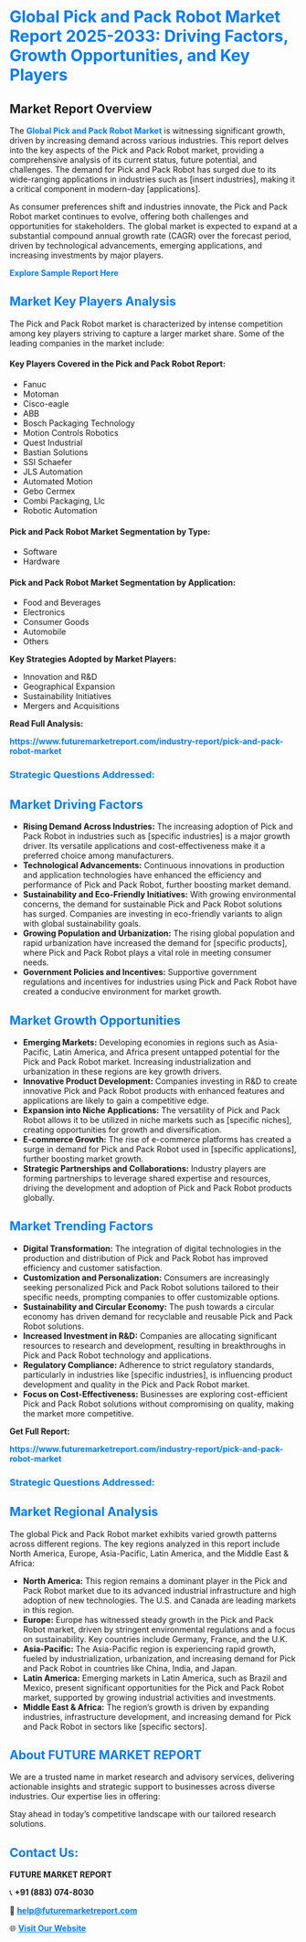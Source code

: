 <h1 style="color: #007BFF;">Global Pick and Pack Robot Market Report 2025-2033: Driving Factors, Growth Opportunities, and Key Players</h1>

<section id="overview">
<h2>Market Report Overview</h2>
<p>The <a href="https://www.futuremarketreport.com/industry-report/pick-and-pack-robot-market" style="color: #007BFF; text-decoration: none;"><strong>Global Pick and Pack Robot Market</strong></a> is witnessing significant growth, driven by increasing demand across various industries. This report delves into the key aspects of the Pick and Pack Robot market, providing a comprehensive analysis of its current status, future potential, and challenges. The demand for Pick and Pack Robot has surged due to its wide-ranging applications in industries such as [insert industries], making it a critical component in modern-day [applications].</p>
<p>As consumer preferences shift and industries innovate, the Pick and Pack Robot market continues to evolve, offering both challenges and opportunities for stakeholders. The global market is expected to expand at a substantial compound annual growth rate (CAGR) over the forecast period, driven by technological advancements, emerging applications, and increasing investments by major players.</p>
</section>

<section id="overview">
<p><a href="https://www.futuremarketreport.com/request-sample/reportId=56043" style="color: #007BFF; text-decoration: none;"><strong>Explore Sample Report Here</strong></a></p>
</section>

<section id="key-players">
<h2 style="color: #007BFF;">Market Key Players Analysis</h2>
<p>The Pick and Pack Robot market is characterized by intense competition among key players striving to capture a larger market share. Some of the leading companies in the market include:</p>
<h4>Key Players Covered in the Pick and Pack Robot Report:</h4>
<ul><li>Fanuc</li><li>Motoman</li><li>Cisco-eagle</li><li>ABB</li><li>Bosch Packaging Technology</li><li>Motion Controls Robotics</li><li>Quest Industrial</li><li>Bastian Solutions</li><li>SSI Schaefer</li><li>JLS Automation</li><li>Automated Motion</li><li>Gebo Cermex</li><li>Combi Packaging, Llc</li><li>Robotic Automation</li></ul>
<h4>Pick and Pack Robot Market Segmentation by Type:</h4>
<ul><li>Software</li><li>Hardware</li></ul>

<h4>Pick and Pack Robot Market Segmentation by Application:</h4>
<ul><li>Food and Beverages</li><li>Electronics</li><li>Consumer Goods</li><li>Automobile</li><li>Others</li></ul>
<p><strong>Key Strategies Adopted by Market Players:</strong></p>
<ul>
<li>Innovation and R&D</li>
<li>Geographical Expansion</li>
<li>Sustainability Initiatives</li>
<li>Mergers and Acquisitions</li>
</ul>
</section>

<section>
<p><strong>Read Full Analysis: </strong></p><a href="https://www.futuremarketreport.com/industry-report/pick-and-pack-robot-market" style="color: #007BFF; text-decoration: none;"><strong>https://www.futuremarketreport.com/industry-report/pick-and-pack-robot-market</strong></a>
<h3 style="color: #007BFF;">Strategic Questions Addressed:</h3>
</section>

<section id="driving-factors">
<h2 style="color: #007BFF;">Market Driving Factors</h2>
<ul>
<li><strong>Rising Demand Across Industries:</strong> The increasing adoption of Pick and Pack Robot in industries such as [specific industries] is a major growth driver. Its versatile applications and cost-effectiveness make it a preferred choice among manufacturers.</li>
<li><strong>Technological Advancements:</strong> Continuous innovations in production and application technologies have enhanced the efficiency and performance of Pick and Pack Robot, further boosting market demand.</li>
<li><strong>Sustainability and Eco-Friendly Initiatives:</strong> With growing environmental concerns, the demand for sustainable Pick and Pack Robot solutions has surged. Companies are investing in eco-friendly variants to align with global sustainability goals.</li>
<li><strong>Growing Population and Urbanization:</strong> The rising global population and rapid urbanization have increased the demand for [specific products], where Pick and Pack Robot plays a vital role in meeting consumer needs.</li>
<li><strong>Government Policies and Incentives:</strong> Supportive government regulations and incentives for industries using Pick and Pack Robot have created a conducive environment for market growth.</li>
</ul>
</section>

<section id="growth-opportunities">
<h2 style="color: #007BFF;">Market Growth Opportunities</h2>
<ul>
<li><strong>Emerging Markets:</strong> Developing economies in regions such as Asia-Pacific, Latin America, and Africa present untapped potential for the Pick and Pack Robot market. Increasing industrialization and urbanization in these regions are key growth drivers.</li>
<li><strong>Innovative Product Development:</strong> Companies investing in R&D to create innovative Pick and Pack Robot products with enhanced features and applications are likely to gain a competitive edge.</li>
<li><strong>Expansion into Niche Applications:</strong> The versatility of Pick and Pack Robot allows it to be utilized in niche markets such as [specific niches], creating opportunities for growth and diversification.</li>
<li><strong>E-commerce Growth:</strong> The rise of e-commerce platforms has created a surge in demand for Pick and Pack Robot used in [specific applications], further boosting market growth.</li>
<li><strong>Strategic Partnerships and Collaborations:</strong> Industry players are forming partnerships to leverage shared expertise and resources, driving the development and adoption of Pick and Pack Robot products globally.</li>
</ul>
</section>

<section id="trending-factors">
<h2 style="color: #007BFF;">Market Trending Factors</h2>
<ul>
<li><strong>Digital Transformation:</strong> The integration of digital technologies in the production and distribution of Pick and Pack Robot has improved efficiency and customer satisfaction.</li>
<li><strong>Customization and Personalization:</strong> Consumers are increasingly seeking personalized Pick and Pack Robot solutions tailored to their specific needs, prompting companies to offer customizable options.</li>
<li><strong>Sustainability and Circular Economy:</strong> The push towards a circular economy has driven demand for recyclable and reusable Pick and Pack Robot solutions.</li>
<li><strong>Increased Investment in R&D:</strong> Companies are allocating significant resources to research and development, resulting in breakthroughs in Pick and Pack Robot technology and applications.</li>
<li><strong>Regulatory Compliance:</strong> Adherence to strict regulatory standards, particularly in industries like [specific industries], is influencing product development and quality in the Pick and Pack Robot market.</li>
<li><strong>Focus on Cost-Effectiveness:</strong> Businesses are exploring cost-efficient Pick and Pack Robot solutions without compromising on quality, making the market more competitive.</li>
</ul>
</section>

<section>
<p><strong>Get Full Report: </strong></p><a href="https://www.futuremarketreport.com/industry-report/pick-and-pack-robot-market" style="color: #007BFF; text-decoration: none;"><strong>https://www.futuremarketreport.com/industry-report/pick-and-pack-robot-market</strong></a>
<h3 style="color: #007BFF;">Strategic Questions Addressed:</h3>
</section>


<section id="regional-analysis">
<h2 style="color: #007BFF;">Market Regional Analysis</h2>
<p>The global Pick and Pack Robot market exhibits varied growth patterns across different regions. The key regions analyzed in this report include North America, Europe, Asia-Pacific, Latin America, and the Middle East & Africa:</p>
<ul>
<li><strong>North America:</strong> This region remains a dominant player in the Pick and Pack Robot market due to its advanced industrial infrastructure and high adoption of new technologies. The U.S. and Canada are leading markets in this region.</li>
<li><strong>Europe:</strong> Europe has witnessed steady growth in the Pick and Pack Robot market, driven by stringent environmental regulations and a focus on sustainability. Key countries include Germany, France, and the U.K.</li>
<li><strong>Asia-Pacific:</strong> The Asia-Pacific region is experiencing rapid growth, fueled by industrialization, urbanization, and increasing demand for Pick and Pack Robot in countries like China, India, and Japan.</li>
<li><strong>Latin America:</strong> Emerging markets in Latin America, such as Brazil and Mexico, present significant opportunities for the Pick and Pack Robot market, supported by growing industrial activities and investments.</li>
<li><strong>Middle East & Africa:</strong> The region’s growth is driven by expanding industries, infrastructure development, and increasing demand for Pick and Pack Robot in sectors like [specific sectors].</li>
</ul>
</section>

<footer>
<h2 style="color: #007BFF;">About FUTURE MARKET REPORT</h2>
<p>We are a trusted name in market research and advisory services, delivering actionable insights and strategic support to businesses across diverse industries. Our expertise lies in offering:</p>

<p>Stay ahead in today’s competitive landscape with our tailored research solutions.</p>

<h2 style="color: #007BFF;">Contact Us:</h2>
<p><strong>FUTURE MARKET REPORT</strong></p>
<p>📞 <strong>+91 (883) 074-8030</strong></p>
<p>📧 <strong><a href="mailto:help@futuremarketreport.com" style="color: #007BFF;">help@futuremarketreport.com</a></strong></p>
<p>🌐 <strong><a href="https://www.futuremarketreport.com/" style="color: #007BFF;">Visit Our Website</a></strong></p>
</footer>